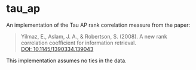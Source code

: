 # tau_ap

An implementation of the Tau AP rank correlation measure from the paper:

> Yilmaz, E., Aslam, J. A., & Robertson, S. (2008). A new rank correlation coefficient for information retrieval.  
> [DOI: 10.1145/1390334.139043](https://doi.org/10.1145/1390334.139043)

This implementation assumes no ties in the data.
